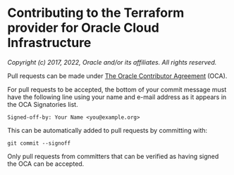 # Contributing to the Terraform provider for Oracle Cloud Infrastructure

*Copyright (c) 2017, 2022, Oracle and/or its affiliates. All rights reserved.*

Pull requests can be made under
[The Oracle Contributor Agreement](https://oca.opensource.oracle.com/)
(OCA).

For pull requests to be accepted, the bottom of
your commit message must have the following line using your name and
e-mail address as it appears in the OCA Signatories list.

```
Signed-off-by: Your Name <you@example.org>
```

This can be automatically added to pull requests by committing with:

```
git commit --signoff
````

Only pull requests from committers that can be verified as having
signed the OCA can be accepted.
